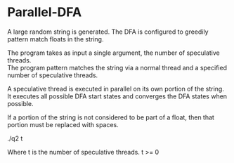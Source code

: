 # Parallel-DFA

A large random string is generated. The DFA is configured to greedily pattern match floats in the string.

The program takes as input a single argument, the number of speculative threads.</br>
The program pattern matches the string via a normal thread and a specified number of speculative threads.

A speculative thread is executed in parallel on its own portion of the string. It executes all possible DFA start states and converges the DFA states when possible.

If a portion of the string is not considered to be part of a float, then that portion must be replaced with spaces.</br>

./q2 t</br>

Where t is the number of speculative threads. t >= 0</br>
